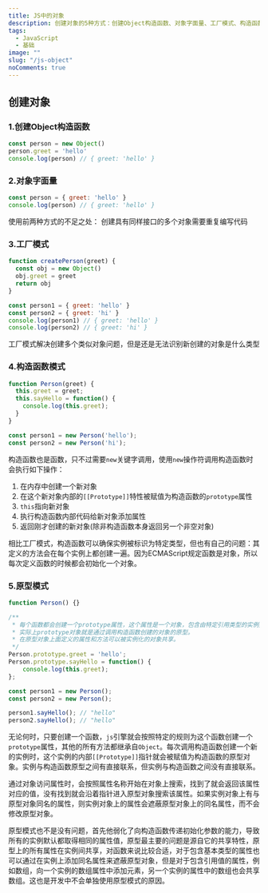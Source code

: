 ```yaml
---
title: JS中的对象
description: 创建对象的5种方式：创建Object构造函数、对象字面量、工厂模式、构造函数模式、原型模式
tags:
  - JavaScript
  - 基础
image: ""
slug: "/js-object"
noComments: true
---
```


## 创建对象

### 1.创建Object构造函数

```javascript
const person = new Object()
person.greet = 'hello'
console.log(person) // { greet: 'hello' }
```

### 2.对象字面量

```javascript
const person = { greet: 'hello' }
console.log(person) // { greet: 'hello' }
```

使用前两种方式的不足之处： 创建具有同样接口的多个对象需要重复编写代码

### 3.工厂模式

```javascript
function createPerson(greet) {
  const obj = new Object()
  obj.greet = greet
  return obj
}

const person1 = { greet: 'hello' }
const person2 = { greet: 'hi' }
console.log(person1) // { greet: 'hello' }
console.log(person2) // { greet: 'hi' }
```

工厂模式解决创建多个类似对象问题，但是还是无法识别新创建的对象是什么类型

### 4.构造函数模式

```javascript
function Person(greet) {
  this.greet = greet;
  this.sayHello = function() {
    console.log(this.greet);
  }
}

const person1 = new Person('hello');
const person2 = new Person('hi');
```

构造函数也是函数，只不过需要`new`关键字调用，使用`new`操作符调用构造函数时会执行如下操作：

1. 在内存中创建一个新对象
2. 在这个新对象内部的`[[Prototype]]`特性被赋值为构造函数的`prototype`属性
3. `this`指向新对象
4. 执行构造函数内部代码给新对象添加属性
5. 返回刚才创建的新对象(除非构造函数本身返回另一个非空对象)

相比工厂模式，构造函数可以确保实例被标识为特定类型，但也有自己的问题：其定义的方法会在每个实例上都创建一遍。因为ECMAScript规定函数是对象，所以每次定义函数的时候都会初始化一个对象。

### 5.原型模式

```javascript
function Person() {}

/**
 * 每个函数都会创建一个prototype属性，这个属性是一个对象，包含由特定引用类型的实例共享的属性和方法。
 * 实际上prototype对象就是通过调用构造函数创建的对象的原型。
 * 在原型对象上面定义的属性和方法可以被实例化的对象共享。
 */
Person.prototype.greet = 'hello';
Person.prototype.sayHello = function() {
    console.log(this.greet);
};

const person1 = new Person();
const person2 = new Person();

person1.sayHello(); // "hello"
person2.sayHello(); // "hello"
```

无论何时，只要创建一个函数，`js`引擎就会按照特定的规则为这个函数创建一个`prototype`属性，其他的所有方法都继承自`Object`。每次调用构造函数创建一个新的实例时，这个实例的内部`[[Prototype]]`指针就会被赋值为构造函数的原型对象。实例与构造函数原型之间有直接联系，但实例与构造函数之间没有直接联系。

通过对象访问属性时，会按照属性名称开始在对象上搜索，找到了就会返回该属性对应的值，没有找到就会沿着指针进入原型对象搜索该属性。如果实例对象上有与原型对象同名的属性，则实例对象上的属性会遮蔽原型对象上的同名属性，而不会修改原型对象。

原型模式也不是没有问题，首先他弱化了向构造函数传递初始化参数的能力，导致所有的实例默认都取得相同的属性值，原型最主要的问题是源自它的共享特性，原型上的所有属性在实例间共享，对函数来说比较合适，对于包含基本类型的属性也可以通过在实例上添加同名属性来遮蔽原型对象，但是对于包含引用值的属性，例如数组，向一个实例的数组属性中添加元素，另一个实例的属性中的数组也会共享数组。这也是开发中不会单独使用原型模式的原因。
